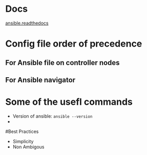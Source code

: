 # Docs
[ansible.readthedocs](https://ansible.readthedocs.io/projects/navigator/settings/)

# Config file order of precedence

## For Ansible file on controller nodes

## For Ansible navigator

# Some of the usefl commands
- Version of ansible: 
  `ansible --version`
- 

#Best Practices
  - Simplicity
  - Non Ambigous
